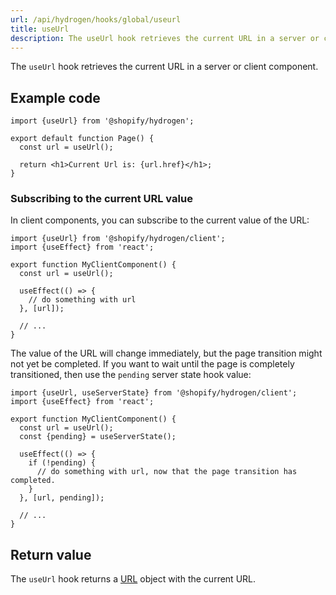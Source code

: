 ```yaml
---
url: /api/hydrogen/hooks/global/useurl
title: useUrl
description: The useUrl hook retrieves the current URL in a server or client component.
---
```


The `useUrl` hook retrieves the current URL in a server or client component.

## Example code

```tsx
import {useUrl} from '@shopify/hydrogen';

export default function Page() {
  const url = useUrl();

  return <h1>Current Url is: {url.href}</h1>;
}
```

### Subscribing to the current URL value

In client components, you can subscribe to the current value of the URL:

```tsx
import {useUrl} from '@shopify/hydrogen/client';
import {useEffect} from 'react';

export function MyClientComponent() {
  const url = useUrl();

  useEffect(() => {
    // do something with url
  }, [url]);

  // ...
}
```

The value of the URL will change immediately, but the page transition might not yet be completed. If you want to wait until the page is completely transitioned, then use the `pending` server state hook value:

```tsx
import {useUrl, useServerState} from '@shopify/hydrogen/client';
import {useEffect} from 'react';

export function MyClientComponent() {
  const url = useUrl();
  const {pending} = useServerState();

  useEffect(() => {
    if (!pending) {
      // do something with url, now that the page transition has completed.
    }
  }, [url, pending]);

  // ...
}
```

## Return value

The `useUrl` hook returns a [URL](https://developer.mozilla.org/en-US/docs/Web/API/URL) object with the current URL.
